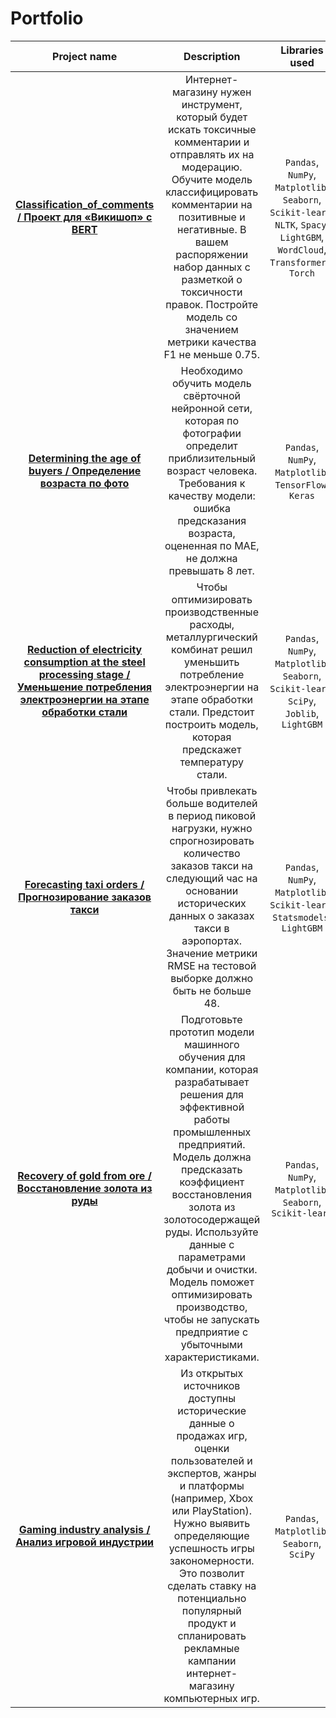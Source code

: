 # Portfolio

|                                                              **Project name**                                                               |                                                                                                                                                                                        **Description**                                                                                                                                                                                         |                                                      **Libraries used**                                                       |
|:-------------------------------------------------------------------------------------------------------------------------------------------:|:----------------------------------------------------------------------------------------------------------------------------------------------------------------------------------------------------------------------------------------------------------------------------------------------------------------------------------------------------------------------------------------------:|:-----------------------------------------------------------------------------------------------------------------------------:|
|                                      [**Classification_of_comments / Проект для «Викишоп» с BERT**](https://github.com/SafiyaZigangareeva/Portfolio/tree/main/%D1%81lassification_of_comments)                                       |                                                                   Интернет-магазину нужен инструмент, который будет искать токсичные комментарии и отправлять их на модерацию. Обучите модель классифицировать комментарии на позитивные и негативные. В вашем распоряжении набор данных с разметкой о токсичности правок. Постройте модель со значением метрики качества F1 не меньше 0.75.                                                                    | `Pandas`, `NumPy`, `Matplotlib`, `Seaborn`, `Scikit-learn`, `NLTK`, `Spacy`, `LightGBM`, `WordCloud`, `Transformers`, `Torch` |
|                                    [**Determining the age of buyers / Определение возраста по фото**](https://github.com/SafiyaZigangareeva/Portfolio/tree/main/determining_the_age_of_buyers)                                     |                                                                              Необходимо обучить модель свёрточной нейронной сети, которая по фотографии определит приблизительный возраст человека. <br/>Требования к качеству модели: ошибка предсказания возраста, оцененная по MAE, не должна превышать 8 лет.                                                                              |                                    `Pandas`, `NumPy`, `Matplotlib`, `TensorFlow`, `Keras`                                     |
| [**Reduction of electricity consumption at the steel processing stage / Уменьшение потребления электроэнергии на этапе обработки стали**](https://github.com/SafiyaZigangareeva/Portfolio/tree/main/reduction_of_electricity_consumption_at_the_steel_processing_stage) |                                                                                        Чтобы оптимизировать производственные расходы, металлургический комбинат решил уменьшить потребление электроэнергии на этапе обработки стали. Предстоит построить модель, которая предскажет температуру стали.                                                                                         |                   `Pandas`, `NumPy`, `Matplotlib`, `Seaborn`, `Scikit-learn`, `SciPy`, `Joblib`, `LightGBM`                   |
|                                       [**Forecasting taxi orders / Прогнозирование заказов такси**](https://github.com/SafiyaZigangareeva/Portfolio/tree/main/forecasting_taxi_orders)                                       |                                                              Чтобы привлекать больше водителей в период пиковой нагрузки, нужно спрогнозировать количество заказов такси на следующий час на основании исторических данных о заказах такси в аэропортах. <br/>Значение метрики RMSE на тестовой выборке должно быть не больше 48.                                                              |                          `Pandas`, `NumPy`, `Matplotlib`, `Scikit-learn`, `Statsmodels`, `LightGBM`                           |
|                                      [**Recovery of gold from ore / Восстановление золота из руды**](https://github.com/SafiyaZigangareeva/Portfolio/tree/main/recovery_of_gold_from_ore)                                      | Подготовьте прототип модели машинного обучения для компании, которая разрабатывает решения для эффективной работы промышленных предприятий. Модель должна предсказать коэффициент восстановления золота из золотосодержащей руды. Используйте данные с параметрами добычи и очистки. Модель поможет оптимизировать производство, чтобы не запускать предприятие с убыточными характеристиками. |                                  `Pandas`, `NumPy`, `Matplotlib`, `Seaborn`, `Scikit-learn`                                   |
|                                         [**Gaming industry analysis / Анализ игровой индустрии**](https://github.com/SafiyaZigangareeva/Portfolio/tree/main/gaming_industry_analysis)                                         |                   Из открытых источников доступны исторические данные о продажах игр, оценки пользователей и экспертов, жанры и платформы (например, Xbox или PlayStation). Нужно выявить определяющие успешность игры закономерности. Это позволит сделать ставку на потенциально популярный продукт и спланировать рекламные кампании интернет-магазину компьютерных игр.                    |                                          `Pandas`, `Matplotlib`, `Seaborn`, `SciPy`                                           |


